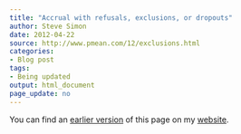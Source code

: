 ```yaml
---
title: "Accrual with refusals, exclusions, or dropouts"
author: Steve Simon
date: 2012-04-22
source: http://www.pmean.com/12/exclusions.html
categories:
- Blog post
tags:
- Being updated
output: html_document
page_update: no
---
```


You can find an [earlier version][sim1] of this page on my [website][sim2].

[sim1]: http://www.pmean.com/12/exclusions.html
[sim2]: http://www.pmean.com
